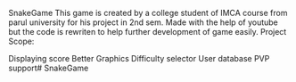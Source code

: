 SnakeGame
This game is created by a college student of IMCA course from parul university for his project in 2nd sem. Made with the help of youtube but the code is rewriten to help further development of game easily. Project Scope:

Displaying score Better Graphics Difficulty selector User database PVP support# SnakeGame
